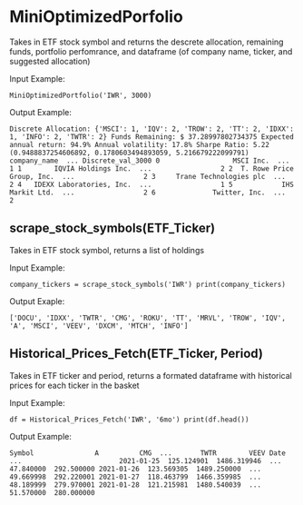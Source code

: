 # MiniOptimizedPorfolio

Takes in ETF stock symbol and returns the descrete allocation, remaining funds, portfolio perfomrance, and dataframe (of company name, ticker, and suggested allocation)

Input Example:

`MiniOptimizedPortfolio('IWR', 3000)`

Output Example:

`Discrete Allocation: {'MSCI': 1, 'IQV': 2, 'TROW': 2, 'TT': 2, 'IDXX': 1, 'INFO': 2, 'TWTR': 2}
Funds Remaining: $ 37.28997802734375
Expected annual return: 94.9%
Annual volatility: 17.8%
Sharpe Ratio: 5.22
(0.9488837254606892, 0.1780603494893059, 5.216679222099791)
                company_name  ... Discrete_val_3000
0                  MSCI Inc.  ...                 1
1        IQVIA Holdings Inc.  ...                 2
2  T. Rowe Price Group, Inc.  ...                 2
3     Trane Technologies plc  ...                 2
4   IDEXX Laboratories, Inc.  ...                 1
5            IHS Markit Ltd.  ...                 2
6              Twitter, Inc.  ...                 2`

## scrape_stock_symbols(ETF_Ticker)

Takes in ETF stock symbol, returns a list of holdings

Input Example:

`company_tickers = scrape_stock_symbols('IWR')
print(company_tickers)`

Output Exaple:

`['DOCU', 'IDXX', 'TWTR', 'CMG', 'ROKU', 'TT', 'MRVL', 'TROW', 'IQV', 'A', 'MSCI', 'VEEV', 'DXCM', 'MTCH', 'INFO']`


## Historical_Prices_Fetch(ETF_Ticker, Period)

Takes in ETF ticker and period, returns a formated dataframe with historical prices for each ticker in the basket

Input Example:

`df = Historical_Prices_Fetch('IWR', '6mo')
print(df.head())`

Output Example:

`Symbol               A          CMG  ...       TWTR        VEEV
Date                                 ...                       
2021-01-25  125.124901  1486.319946  ...  47.840000  292.500000
2021-01-26  123.569305  1489.250000  ...  49.669998  292.220001
2021-01-27  118.463799  1466.359985  ...  48.189999  279.970001
2021-01-28  121.215981  1480.540039  ...  51.570000  280.000000`

